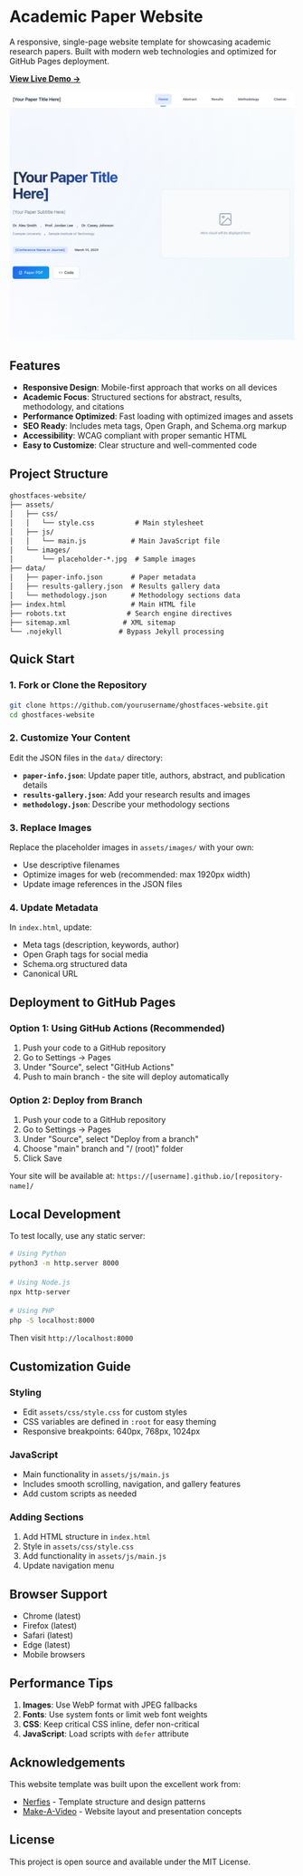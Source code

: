 # Academic Paper Website

A responsive, single-page website template for showcasing academic research papers. Built with modern web technologies and optimized for GitHub Pages deployment.

**[View Live Demo →](https://stbiadmin.github.io/papersite-template/)**

![Website Preview](assets/images/front_page.png)

## Features

- **Responsive Design**: Mobile-first approach that works on all devices
- **Academic Focus**: Structured sections for abstract, results, methodology, and citations
- **Performance Optimized**: Fast loading with optimized images and assets
- **SEO Ready**: Includes meta tags, Open Graph, and Schema.org markup
- **Accessibility**: WCAG compliant with proper semantic HTML
- **Easy to Customize**: Clear structure and well-commented code

## Project Structure

```
ghostfaces-website/
├── assets/
│   ├── css/
│   │   └── style.css          # Main stylesheet
│   ├── js/
│   │   └── main.js           # Main JavaScript file
│   └── images/
│       └── placeholder-*.jpg  # Sample images
├── data/
│   ├── paper-info.json       # Paper metadata
│   ├── results-gallery.json  # Results gallery data
│   └── methodology.json      # Methodology sections data
├── index.html                # Main HTML file
├── robots.txt               # Search engine directives
├── sitemap.xml             # XML sitemap
└── .nojekyll              # Bypass Jekyll processing

```

## Quick Start

### 1. Fork or Clone the Repository

```bash
git clone https://github.com/yourusername/ghostfaces-website.git
cd ghostfaces-website
```

### 2. Customize Your Content

Edit the JSON files in the `data/` directory:

- **`paper-info.json`**: Update paper title, authors, abstract, and publication details
- **`results-gallery.json`**: Add your research results and images
- **`methodology.json`**: Describe your methodology sections

### 3. Replace Images

Replace the placeholder images in `assets/images/` with your own:
- Use descriptive filenames
- Optimize images for web (recommended: max 1920px width)
- Update image references in the JSON files

### 4. Update Metadata

In `index.html`, update:
- Meta tags (description, keywords, author)
- Open Graph tags for social media
- Schema.org structured data
- Canonical URL

## Deployment to GitHub Pages

### Option 1: Using GitHub Actions (Recommended)

1. Push your code to a GitHub repository
2. Go to Settings → Pages
3. Under "Source", select "GitHub Actions"
4. Push to main branch - the site will deploy automatically

### Option 2: Deploy from Branch

1. Push your code to a GitHub repository
2. Go to Settings → Pages
3. Under "Source", select "Deploy from a branch"
4. Choose "main" branch and "/ (root)" folder
5. Click Save

Your site will be available at: `https://[username].github.io/[repository-name]/`

## Local Development

To test locally, use any static server:

```bash
# Using Python
python3 -m http.server 8000

# Using Node.js
npx http-server

# Using PHP
php -S localhost:8000
```

Then visit `http://localhost:8000`

## Customization Guide

### Styling

- Edit `assets/css/style.css` for custom styles
- CSS variables are defined in `:root` for easy theming
- Responsive breakpoints: 640px, 768px, 1024px

### JavaScript

- Main functionality in `assets/js/main.js`
- Includes smooth scrolling, navigation, and gallery features
- Add custom scripts as needed

### Adding Sections

1. Add HTML structure in `index.html`
2. Style in `assets/css/style.css`
3. Add functionality in `assets/js/main.js`
4. Update navigation menu

## Browser Support

- Chrome (latest)
- Firefox (latest)
- Safari (latest)
- Edge (latest)
- Mobile browsers

## Performance Tips

1. **Images**: Use WebP format with JPEG fallbacks
2. **Fonts**: Use system fonts or limit web font weights
3. **CSS**: Keep critical CSS inline, defer non-critical
4. **JavaScript**: Load scripts with `defer` attribute

## Acknowledgements

This website template was built upon the excellent work from:

- [Nerfies](https://github.com/nerfies/nerfies.github.io) - Template structure and design patterns
- [Make-A-Video](https://makeavideo.studio/) - Website layout and presentation concepts

## License

This project is open source and available under the MIT License.